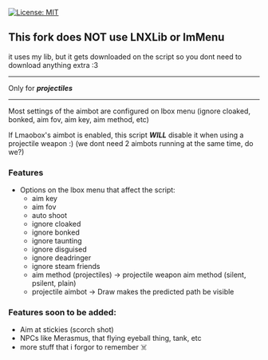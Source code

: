 [![License: MIT](https://img.shields.io/badge/License-MIT-yellow.svg)](https://opensource.org/licenses/MIT)

## This fork does **NOT** use LNXLib or ImMenu
it uses my lib, but it gets downloaded on the script so you dont need to download anything extra :3

---

Only for ***projectiles***

---

Most settings of the aimbot are configured on lbox menu (ignore cloaked, bonked, aim fov, aim key, aim method, etc)

If Lmaobox's aimbot is enabled, this script ***WILL*** disable it when using a projectile weapon :) (we dont need 2 aimbots running at the same time, do we?)

### Features
- Options on the lbox menu that affect the script:
   - aim key
   - aim fov
   - auto shoot
   - ignore cloaked
   - ignore bonked
   - ignore taunting
   - ignore disguised
   - ignore deadringer
   - ignore steam friends
   - aim method (projectiles) -> projectile weapon aim method (silent, psilent, plain)
   - projectile aimbot -> Draw makes the predicted path be visible

### Features soon to be added:
- Aim at stickies (scorch shot)
- NPCs like Merasmus, that flying eyeball thing, tank, etc
- more stuff that i forgor to remember ☠️